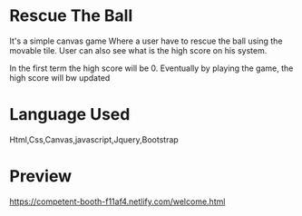 # Rescue The Ball
 It's a simple canvas game Where a user have to rescue the ball using the movable tile. User can also see what is the high score on his    system.

In the first term the high score will be 0. Eventually by playing the game, the high score will bw updated

# Language Used
Html,Css,Canvas,javascript,Jquery,Bootstrap

# Preview
https://competent-booth-f11af4.netlify.com/welcome.html

